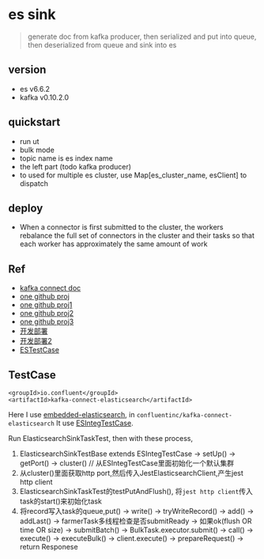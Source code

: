 # es sink
> generate doc from kafka producer, then serialized and put into queue, then deserialized from queue and sink into es

## version
- es v6.6.2
- kafka v0.10.2.0

## quickstart
- run ut
- bulk mode
- topic name is es index name
- the left part (todo kafka producer)
- to used for multiple es cluster, use Map[es_cluster_name, esClient] to dispatch


## deploy
- When a connector is first submitted to the cluster, the workers rebalance the full set of connectors in the cluster and their tasks so that each worker has approximately the same amount of work

## Ref
- [kafka connect doc](http://kafka.apache.org/documentation.html#connect)
- [one github proj](https://github.com/jeff-svds/kafka-connect-opentsdb)
- [one github proj1](https://github.com/hannesstockner/kafka-connect-elasticsearch)
- [one github proj2](https://github.com/renukaradhya/Kafka-Connect-ElasticSearch)
- [one github proj3](https://github.com/DataReply/kafka-connect-elastic-search-sink)
- [开发部署](https://my.oschina.net/hnrpf/blog/1555915)
- [开发部署2](https://cloud.tencent.com/developer/article/1362324)
- [ESTestCase](https://www.elastic.co/guide/en/elasticsearch/reference/current/unit-tests.html)

## TestCase
```
<groupId>io.confluent</groupId>
<artifactId>kafka-connect-elasticsearch</artifactId>
```
Here I use [embedded-elasticsearch](https://github.com/allegro/embedded-elasticsearch), in `confluentinc/kafka-connect-elasticsearch` It use [ESIntegTestCase](https://github.com/confluentinc/kafka-connect-elasticsearch/blob/v5.1.2/src/test/java/io/confluent/connect/elasticsearch/ElasticsearchSinkTestBase.java#L59).

Run ElasticsearchSinkTaskTest, then with these process,
1. ElasticsearchSinkTestBase extends ESIntegTestCase -> setUp() -> getPort() -> cluster() // 从ESIntegTestCase里面初始化一个默认集群
2. 从cluster()里面获取http port,然后传入JestElasticsearchClient,产生jest http client
3. ElasticsearchSinkTaskTest的testPutAndFlush(), 将`jest http client`传入task的start()来初始化task
4. 将record写入task的queue,put() -> write() -> tryWriteRecord() -> add() -> addLast() -> farmerTask多线程检查是否submitReady -> 如果ok(flush OR time OR size) -> submitBatch() -> BulkTask.executor.submit() -> call() -> execute() -> executeBulk() -> client.execute() -> prepareRequest() -> return Responese
